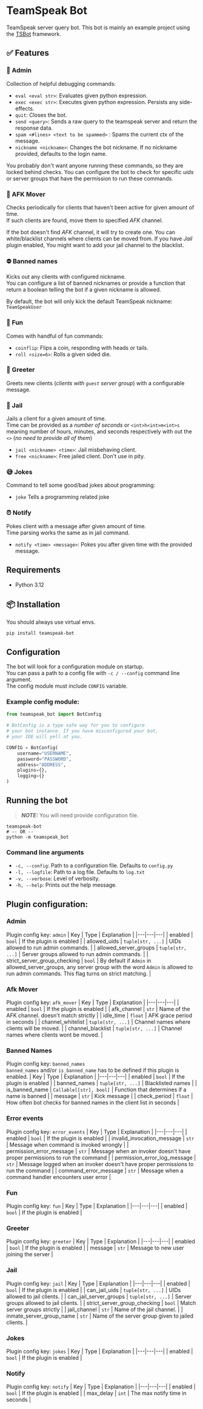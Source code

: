 # TeamSpeak Bot

TeamSpeak server query bot. This bot is mainly an example project using the [TSBot](https://github.com/jykob/TSBot) framework.

## ✅ Features

### 🔧 Admin

Collection of helpful debugging commands:

- `eval <eval str>`: Evaluates given python expression.
- `exec <exec str>`: Executes given python expression. Persists any side-effects.
- `quit`: Closes the bot.
- `send <query>`: Sends a raw query to the teamspeak server and return the response data.
- `spam <#lines> <text to be spammed>` : Spams the current ctx of the message.
- `nickname <nickname>`: Changes the bot nickname. If no nickname provided, defaults to the login name.

You probably don't want anyone running these commands, so they are locked behind checks. You can configure the bot to check for specific _uids_ or server groups that have the permission to run these commands.

### 🚶 AFK Mover

Checks periodically for clients that haven't been active for given amount of time.  
If such clients are found, move them to specified _AFK_ channel.

If the bot doesn't find _AFK_ channel, it will try to create one.
You can white/blacklist channels where clients can be moved from.
If you have _Jail_ plugin enabled, You might want to add your jail channel to the blacklist.

### ⛔ Banned names

Kicks out any clients with configured nickname.  
You can configure a list of banned nicknames or provide a function that return a boolean telling the bot if a given nickname is allowed.

By default, the bot will only kick the default TeamSpeak nickname: `TeamSpeakUser`

### 🎱 Fun

Comes with handful of fun commands:

- `coinflip`: Flips a coin, responding with heads or tails.
- `roll <size=6>`: Rolls a given sided die.

### 👋 Greeter

Greets new clients (_clients with `guest` server group_) with a configurable message.

### 🛂 Jail

Jails a client for a given amount of time.  
Time can be provided as a _number of seconds_ or `<int>h<int>m<int>s` meaning number of hours, minutes, and seconds respectively with out the `<>` (_no need to provide all of them_)

- `jail <nickname> <time>`: Jail misbehaving client.
- `free <nickname>`: Free jailed client. Don't use in pity.

### 😅 Jokes

Command to tell some good/bad jokes about programming:

- `joke` Tells a programming related joke

### ⏰ Notify

Pokes client with a message after given amount of time.  
Time parsing works the same as in jail command.

- `notify <time> <message>`: Pokes you after given time with the provided message.

## Requirements

- Python 3.12

## 📦 Installation

You should always use virtual envs.

```shell
pip install teamspeak-bot
```

## Configuration

The bot will look for a configuration module on startup.  
You can pass a path to a config file with `-c / --config` command line argument.  
The config module must include `CONFIG` variable.

### Example config module:

```python
from teamspeak_bot import BotConfig

# BotConfig is a type safe way for you to configure
# your bot instance. If you have misconfigured your bot,
# your IDE will yell at you.

CONFIG = BotConfig(
    username="USERNAME",
    password="PASSWORD",
    address="ADDRESS",
    plugins={},
    logging={}
)
```

## Running the bot

> **_NOTE:_** You will need provide configuration file.

```shell
teamspeak-bot
# -- OR --
python -m teamspeak_bot
```

### Command line arguments

- `-c, --config`: Path to a configuration file. Defaults to `config.py`
- `-l, --logfile`: Path to a log file. Defaults to `log.txt`
- `-v, --verbose`: Level of verbosity.
- `-h, --help`: Prints out the help message.

## Plugin configuration:

### Admin

Plugin config key: `admin`
| Key | Type | Explanation |
|---|---|---|
| enabled | `bool` | If the plugin is enabled |
| allowed_uids | `tuple[str, ...]` | UIDs allowed to run admin commands. |
| allowed_server_groups | `tuple[str, ...]` | Server groups allowed to run admin commands. |
| strict_server_group_checking | `bool` | By default if `Admin` in allowed_server_groups, any server group with the word `Admin` is allowed to run admin commands. This flag turns on strict matching. |

### Afk Mover

Plugin config key: `afk_mover`
| Key | Type | Explanation |
|---|---|---|
| enabled | `bool` | If the plugin is enabled |
| afk_channel | `str` | Name of the AFK channel. doesn't match strictly |
| idle_time | `float` | AFK grace period in seconds |
| channel_whitelist | `tuple[str, ...]` | Channel names where clients will be moved. |
| channel_blacklist | `tuple[str, ...]` | Channel names where clients wont be moved. |

### Banned Names

Plugin config key: `banned_names`  
`banned_names` and/or `is_banned_name` has to be defined if this plugin is enabled.
| Key | Type | Explanation |
|---|---|---|
| enabled | `bool` | If the plugin is enabled |
| banned_names | `tuple[str, ...]` | Blacklisted names |
| is_banned_name | `Callable[[str], bool]` | Function that determines if a name is banned |
| message | `str` | Kick message |
| check_period | `float` | How often bot checks for banned names in the client list in seconds |

### Error events

Plugin config key: `error_events`
| Key | Type | Explanation |
|---|---|---|
| enabled | `bool` | If the plugin is enabled |
| invalid_invocation_message | `str` | Message when command is invoked wrongly |
| permission_error_message | `str` | Message when an invoker doesn't have proper permissions to run the command |
| permission_error_log_message | `str` | Message logged when an invoker doesn't have proper permissions to run the command |
| command_error_message | `str` | Message when a command handler encounters user error |

### Fun

Plugin config key: `fun`
| Key | Type | Explanation |
|---|---|---|
| enabled | `bool` | If the plugin is enabled |

### Greeter

Plugin config key: `greeter`
| Key | Type | Explanation |
|---|---|---|
| enabled | `bool` | If the plugin is enabled |
| message | `str` | Message to new user joining the server |

### Jail

Plugin config key: `jail`
| Key | Type | Explanation |
|---|---|---|
| enabled | `bool` | If the plugin is enabled |
| can_jail_uids | `tuple[str, ...]` | UIDs allowed to jail clients. |
| can_jail_server_groups | `tuple[str, ...]` | Server groups allowed to jail clients. |
| strict_server_group_checking | `bool` | Match server groups strictly |
| jail_channel | `str` | Name of the jail channel. |
| inmate_server_group_name | `str` | Name of the server group given to jailed clients. |

### Jokes

Plugin config key: `jokes`
| Key | Type | Explanation |
|---|---|---|
| enabled | `bool` | If the plugin is enabled |

### Notify

Plugin config key: `notify`
| Key | Type | Explanation |
|---|---|---|
| enabled | `bool` | If the plugin is enabled |
| max_delay | `int` | The max notify time in seconds |
